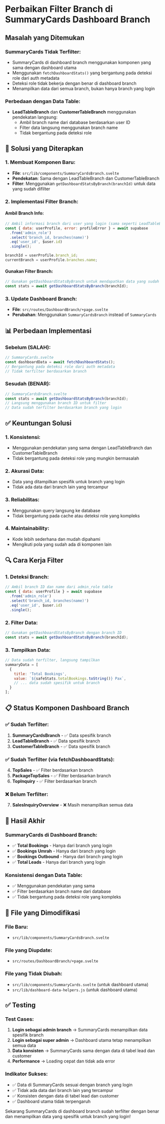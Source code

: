 # Perbaikan Filter Branch di SummaryCards Dashboard Branch

## Masalah yang Ditemukan

### **SummaryCards Tidak Terfilter:**
- SummaryCards di dashboard branch menggunakan komponen yang sama dengan dashboard utama
- Menggunakan `fetchDashboardStats()` yang bergantung pada deteksi role dari auth metadata
- Deteksi role tidak bekerja dengan benar di dashboard branch
- Menampilkan data dari semua branch, bukan hanya branch yang login

### **Perbedaan dengan Data Table:**
- **LeadTableBranch** dan **CustomerTableBranch** menggunakan pendekatan langsung:
  - Ambil branch name dari database berdasarkan user ID
  - Filter data langsung menggunakan branch name
  - Tidak bergantung pada deteksi role

## 🔧 Solusi yang Diterapkan

### **1. Membuat Komponen Baru:**
- **File**: `src/lib/components/SummaryCardsBranch.svelte`
- **Pendekatan**: Sama dengan LeadTableBranch dan CustomerTableBranch
- **Filter**: Menggunakan `getDashboardStatsByBranch(branchId)` untuk data yang sudah difilter

### **2. Implementasi Filter Branch:**

#### **Ambil Branch Info:**
```javascript
// Ambil informasi branch dari user yang login (sama seperti LeadTableBranch)
const { data: userProfile, error: profileError } = await supabase
  .from('admin_role')
  .select('branch_id, branches(name)')
  .eq('user_id', $user.id)
  .single();

branchId = userProfile.branch_id;
currentBranch = userProfile.branches.name;
```

#### **Gunakan Filter Branch:**
```javascript
// Gunakan getDashboardStatsByBranch untuk mendapatkan data yang sudah difilter
const stats = await getDashboardStatsByBranch(branchId);
```

### **3. Update Dashboard Branch:**
- **File**: `src/routes/DashboardBranch/+page.svelte`
- **Perubahan**: Menggunakan `SummaryCardsBranch` instead of `SummaryCards`

## 📊 Perbedaan Implementasi

### **Sebelum (SALAH):**
```javascript
// SummaryCards.svelte
const dashboardData = await fetchDashboardStats();
// Bergantung pada deteksi role dari auth metadata
// Tidak terfilter berdasarkan branch
```

### **Sesudah (BENAR):**
```javascript
// SummaryCardsBranch.svelte
const stats = await getDashboardStatsByBranch(branchId);
// Langsung menggunakan branch ID untuk filter
// Data sudah terfilter berdasarkan branch yang login
```

## ✅ Keuntungan Solusi

### **1. Konsistensi:**
- Menggunakan pendekatan yang sama dengan LeadTableBranch dan CustomerTableBranch
- Tidak bergantung pada deteksi role yang mungkin bermasalah

### **2. Akurasi Data:**
- Data yang ditampilkan spesifik untuk branch yang login
- Tidak ada data dari branch lain yang tercampur

### **3. Reliabilitas:**
- Menggunakan query langsung ke database
- Tidak bergantung pada cache atau deteksi role yang kompleks

### **4. Maintainability:**
- Kode lebih sederhana dan mudah dipahami
- Mengikuti pola yang sudah ada di komponen lain

## 🔍 Cara Kerja Filter

### **1. Deteksi Branch:**
```javascript
// Ambil branch ID dan name dari admin_role table
const { data: userProfile } = await supabase
  .from('admin_role')
  .select('branch_id, branches(name)')
  .eq('user_id', $user.id)
  .single();
```

### **2. Filter Data:**
```javascript
// Gunakan getDashboardStatsByBranch dengan branch ID
const stats = await getDashboardStatsByBranch(branchId);
```

### **3. Tampilkan Data:**
```javascript
// Data sudah terfilter, langsung tampilkan
summaryData = [
  {
    title: 'Total Bookings',
    value: `${safeStats.totalBookings.toString()} Pax`,
    // ... data sudah spesifik untuk branch
  }
];
```

## 📋 Status Komponen Dashboard Branch

### **✅ Sudah Terfilter:**
1. **SummaryCardsBranch** - ✅ Data spesifik branch
2. **LeadTableBranch** - ✅ Data spesifik branch  
3. **CustomerTableBranch** - ✅ Data spesifik branch

### **✅ Sudah Terfilter (via fetchDashboardStats):**
4. **TopSales** - ✅ Filter berdasarkan branch
5. **PackageTopSales** - ✅ Filter berdasarkan branch
6. **TopInquiry** - ✅ Filter berdasarkan branch

### **❌ Belum Terfilter:**
7. **SalesInquiryOverview** - ❌ Masih menampilkan semua data

## 🎯 Hasil Akhir

### **SummaryCards di Dashboard Branch:**
- ✅ **Total Bookings** - Hanya dari branch yang login
- ✅ **Bookings Umrah** - Hanya dari branch yang login
- ✅ **Bookings Outbound** - Hanya dari branch yang login
- ✅ **Total Leads** - Hanya dari branch yang login

### **Konsistensi dengan Data Table:**
- ✅ Menggunakan pendekatan yang sama
- ✅ Filter berdasarkan branch name dari database
- ✅ Tidak bergantung pada deteksi role yang kompleks

## 📝 File yang Dimodifikasi

### **File Baru:**
- `src/lib/components/SummaryCardsBranch.svelte`

### **File yang Diupdate:**
- `src/routes/DashboardBranch/+page.svelte`

### **File yang Tidak Diubah:**
- `src/lib/components/SummaryCards.svelte` (untuk dashboard utama)
- `src/lib/dashboard-data-helpers.js` (untuk dashboard utama)

## ✅ Testing

### **Test Cases:**
1. **Login sebagai admin branch** → SummaryCards menampilkan data spesifik branch
2. **Login sebagai super admin** → Dashboard utama tetap menampilkan semua data
3. **Data konsisten** → SummaryCards sama dengan data di tabel lead dan customer
4. **Performance** → Loading cepat dan tidak ada error

### **Indikator Sukses:**
- ✅ Data di SummaryCards sesuai dengan branch yang login
- ✅ Tidak ada data dari branch lain yang tercampur
- ✅ Konsisten dengan data di tabel lead dan customer
- ✅ Dashboard utama tidak terpengaruh

Sekarang SummaryCards di dashboard branch sudah terfilter dengan benar dan menampilkan data yang spesifik untuk branch yang login!

